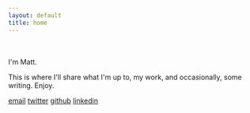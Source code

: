 ```yaml
---
layout: default
title: home
---
```

<br><br>
I'm Matt.

This is where I'll share what I'm up to, my work, and occasionally, some writing. Enjoy.

[email](pupa.matt@gmail.com)
[twitter](twitter.com/mattpupa)
[github](github.com/mattpupa)
[linkedin](https://www.linkedin.com/in/mattpupa/)
